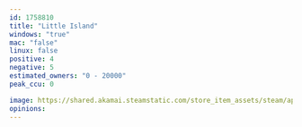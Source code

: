 ```yaml
---
id: 1758810
title: "Little Island"
windows: "true"
mac: "false"
linux: false
positive: 4
negative: 5
estimated_owners: "0 - 20000"
peak_ccu: 0

image: https://shared.akamai.steamstatic.com/store_item_assets/steam/apps/1758810/header.jpg?t=1637809456
opinions:
---
```

